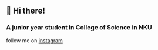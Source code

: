 ## 👋 Hi there!
### A junior year student in College of Science in NKU



follow me on [instagram](https://www.instagram.com/alyssalalala2003/)

<!---
RachelCullen/RachelCullen is a ✨ special ✨ repository because its `README.md` (this file) appears on your GitHub profile.
You can click the Preview link to take a look at your changes.
--->
